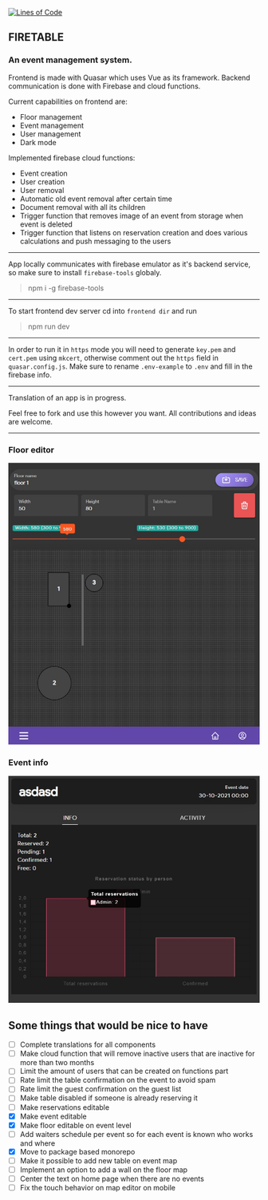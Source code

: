 [![Lines of Code](https://sonarcloud.io/api/project_badges/measure?project=Smrtnyk_Firetable&metric=ncloc)](https://sonarcloud.io/summary/new_code?id=Smrtnyk_Firetable)

## FIRETABLE

### An event management system.
Frontend is made with Quasar which uses Vue as its framework.
Backend communication is done with Firebase and cloud functions.

Current capabilities on frontend are:
* Floor management
* Event management
* User management
* Dark mode

Implemented firebase cloud functions:
* Event creation
* User creation
* User removal
* Automatic old event removal after certain time
* Document removal with all its children
* Trigger function that removes image of an event from storage when event is deleted
* Trigger function that listens on reservation creation and does various calculations and push messaging to the users

---

App locally communicates with firebase emulator as it's backend service, so make sure to install `firebase-tools` globaly.
>npm i -g firebase-tools

---
To start frontend dev server cd into `frontend dir` and run
>npm run dev

---

In order to run it in `https` mode you will need to generate `key.pem` and `cert.pem` using `mkcert`,
otherwise comment out the `https` field in `quasar.config.js`.
Make sure to rename `.env-example` to `.env` and fill in the firebase info.

---

Translation of an app is in progress.

Feel free to fork and use this however you want.
All contributions and ideas are welcome.

---

### Floor editor
![Floor editor](https://github.com/Smrtnyk/Firetable/blob/master/screenshots/floor-editor.jpg?raw=true)


### Event info
![Event info](https://github.com/Smrtnyk/Firetable/blob/master/screenshots/event-info.jpg?raw=true)

## Some things that would be nice to have
* [ ] Complete translations for all components
* [ ] Make cloud function that will remove inactive users that are inactive for more than two months
* [ ] Limit the amount of users that can be created on functions part
* [ ] Rate limit the table confirmation on the event to avoid spam
* [ ] Rate limit the guest confirmation on the guest list
* [ ] Make table disabled if someone is already reserving it
* [ ] Make reservations editable
* [x] Make event editable
* [x] Make floor editable on event level
* [ ] Add waiters schedule per event so for each event is known who works and where
* [x] Move to package based monorepo
* [ ] Make it possible to add new table on event map
* [ ] Implement an option to add a wall on the floor map
* [ ] Center the text on home page when there are no events
* [ ] Fix the touch behavior on map editor on mobile
